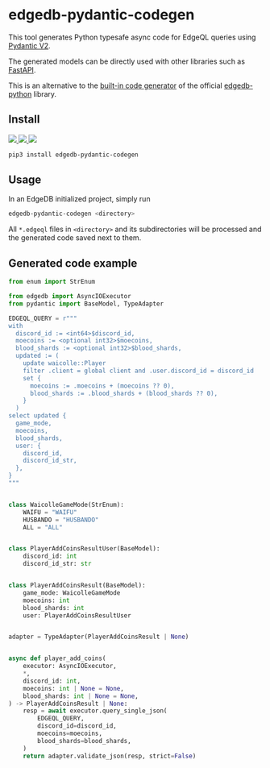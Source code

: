 # edgedb-pydantic-codegen

This tool generates Python typesafe async code for EdgeQL queries using [Pydantic V2](https://github.com/pydantic/pydantic).

The generated models can be directly used with other libraries such as [FastAPI](https://github.com/tiangolo/fastapi).

This is an alternative to the [built-in code generator](https://github.com/edgedb/edgedb-python/tree/master/edgedb/codegen) of the official [edgedb-python](https://github.com/edgedb/edgedb-python/tree/master) library.

## Install

<p>
  <a href="https://pypi.org/project/edgedb-pydantic-codegen" alt="Python version compatibility">
    <img src="https://img.shields.io/pypi/pyversions/edgedb-pydantic-codegen.svg"/>
  </a>
  <a href="https://pypi.org/project/edgedb-pydantic-codegen" alt="PyPI version">
    <img src="https://img.shields.io/pypi/v/edgedb-pydantic-codegen.svg"/>
  </a>
  <a href="https://calver.org" alt="Calendar Versioning scheme">
    <img src="https://img.shields.io/badge/calver-YYYY.0M.MICRO-22bfda.svg"/>
  </a>
</p>

```sh
pip3 install edgedb-pydantic-codegen
```

## Usage

In an EdgeDB initialized project, simply run

```sh
edgedb-pydantic-codegen <directory>
```

All `*.edgeql` files in `<directory>` and its subdirectories will be processed and the generated code saved next to them.

## Generated code example

```py
from enum import StrEnum

from edgedb import AsyncIOExecutor
from pydantic import BaseModel, TypeAdapter

EDGEQL_QUERY = r"""
with
  discord_id := <int64>$discord_id,
  moecoins := <optional int32>$moecoins,
  blood_shards := <optional int32>$blood_shards,
  updated := (
    update waicolle::Player
    filter .client = global client and .user.discord_id = discord_id
    set {
      moecoins := .moecoins + (moecoins ?? 0),
      blood_shards := .blood_shards + (blood_shards ?? 0),
    }
  )
select updated {
  game_mode,
  moecoins,
  blood_shards,
  user: {
    discord_id,
    discord_id_str,
  },
}
"""


class WaicolleGameMode(StrEnum):
    WAIFU = "WAIFU"
    HUSBANDO = "HUSBANDO"
    ALL = "ALL"


class PlayerAddCoinsResultUser(BaseModel):
    discord_id: int
    discord_id_str: str


class PlayerAddCoinsResult(BaseModel):
    game_mode: WaicolleGameMode
    moecoins: int
    blood_shards: int
    user: PlayerAddCoinsResultUser


adapter = TypeAdapter(PlayerAddCoinsResult | None)


async def player_add_coins(
    executor: AsyncIOExecutor,
    *,
    discord_id: int,
    moecoins: int | None = None,
    blood_shards: int | None = None,
) -> PlayerAddCoinsResult | None:
    resp = await executor.query_single_json(
        EDGEQL_QUERY,
        discord_id=discord_id,
        moecoins=moecoins,
        blood_shards=blood_shards,
    )
    return adapter.validate_json(resp, strict=False)
```
